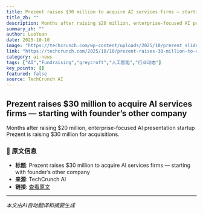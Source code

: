 ```yaml
---
title: Prezent raises $30 million to acquire AI services firms — starting with founder’s other company
title_zh: ""
description: Months after raising $20 million, enterprise-focused AI presentation startup Prezent is raising $30 million for acquisitions.
summary_zh: ""
author: LuoYuan
date: 2025-10-10
image: "https://techcrunch.com/wp-content/uploads/2025/10/prezent_slide-library_laptop@2x.jpeg?resize=1200,800"
link: "https://techcrunch.com/2025/10/10/prezent-raises-30-million-to-acquire-ai-services-firms-starting-with-founders-other-company/"
category: ai-news
tags: ["AI","Fundraising","greycroft","人工智能","行业动态"]
key_points: []
featured: false
source: TechCrunch AI
---
```


## Prezent raises $30 million to acquire AI services firms — starting with founder’s other company

Months after raising $20 million, enterprise-focused AI presentation startup Prezent is raising $30 million for acquisitions.



### 📰 原文信息
- **标题**: Prezent raises $30 million to acquire AI services firms — starting with founder’s other company
- **来源**: TechCrunch AI
- **链接**: [查看原文](https://techcrunch.com/2025/10/10/prezent-raises-30-million-to-acquire-ai-services-firms-starting-with-founders-other-company/)

---
*本文由AI自动翻译和摘要生成*
